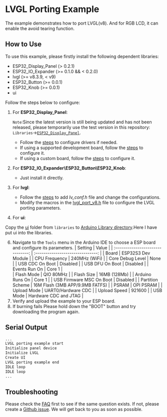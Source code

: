 # LVGL Porting Example

The example demonstrates how to port LVGL(v8). And for RGB LCD, it can enable the avoid tearing function.

## How to Use

To use this example, please firstly install the following dependent libraries:

- ESP32_Display_Panel (> 0.2.1)
- ESP32_IO_Expander (>= 0.1.0 && < 0.2.0)
- lvgl (>= v8.3.9, < v9)
- ESP32_Button (>= 0.0.1)
- ESP32_Knob (>= 0.0.1)
- ui

Follow the steps below to configure:

1. For **ESP32_Display_Panel**:

     `Note`:Since the latest version is still being updated and has not been released, please temporarily use the test version in this repository: `Libraries`->[`ESP32_Display_Panel`](https://github.com/VIEWESMART/UEDX24320028ESP32-3.5inch-320_480-Display/tree/main/Libraries/ESP32_Display_Panel).

     - Follow the [steps](https://github.com/VIEWESMART/VIEWE-FAQ/tree/main/Arduino-FAQ/English/How_To_Use.md#configuring-drivers) to configure drivers if needed.
    - If using a supported development board, follow the [steps](https://github.com/VIEWESMART/VIEWE-FAQ/tree/main/Arduino-FAQ/English/How_To_Use.md#using-supported-development-boards) to configure it.
    - If using a custom board, follow the [steps](https://github.com/VIEWESMART/VIEWE-FAQ/tree/main/Arduino-FAQ/English/How_To_Use.md#using-custom-development-boards) to configure it.

2. For **ESP32_IO_Expander\ESP32_Button\ESP32_Knob**:
   - Just install it directly.

3. For **lvgl**:

    - Follow the [steps](https://github.com/VIEWESMART/VIEWE-FAQ/blob/main/Arduino-FAQ/English/FAQ.md#how-to-add-an-lvgl-library-and-how-to-configure) to add *lv_conf.h* file and change the configurations.
    - Modify the macros in the [lvgl_port_v8.h](./lvgl_port_v8.h) file to configure the LVGL porting parameters.

4. For **ui**:
   
Copy the [ui](./libraries/ui/) folder from `libraries` to [Arduino Library directory](../../../../README.md#where-is-the-directory-for-arduino-libraries).Here I have put ui into the libraries.


6. Navigate to the `Tools` menu in the Arduino IDE to choose a ESP board and configure its parameters.
    | Setting                               | Value                                 |
    | :-------------------------------: | :-------------------------------: |
    | Board                                 | ESP32S3 Dev Module           |
    | CPU Frequency                   | 240MHz (WiFi)                    |
    | Core Debug Level                | None                                 |
    | USB CDC On Boot                | Disabled                              |
    | USB DFU On Boot                | Disabled                             |
    | Events Run On                     | Core 1                               |  
    | Flash Mode                         | QIO 80MHz                         |
    | Flash Size                           | 16MB (128Mb)                    |
    | Arduino Runs On                  | Core 1                               |
    | USB Firmware MSC On Boot | Disabled                             |
    | Partition Scheme                | 16M Flash (3MB APP/9.9MB FATFS) |
    | PSRAM                                | OPI PSRAM                         |
    | Upload Mode                     |     UART0/Hardware CDC            |
    | Upload Speed                     | 921600                               |
    | USB Mode                           | Hardware CDC and JTAG     |
7. Verify and upload the example to your ESP board.
8. If burning fails Please hold down the "BOOT" button and try downloading the program again.

## Serial Output

```bash
...
LVGL porting example start
Initialize panel device
Initialize LVGL
Create UI
LVGL porting example end
IDLE loop
IDLE loop
...
```

## Troubleshooting

Please check the [FAQ](../../../../docs/FAQ.md) first to see if the same question exists. If not, please create a [Github issue](https://github.com/esp-arduino-libs/ESP32_Display_Panel/issues). We will get back to you as soon as possible.
